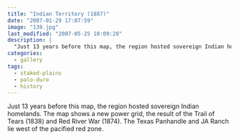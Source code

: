 ```yaml
---
title: "Indian Territory (1887)"
date: "2007-01-29 17:07:59"
image: "139.jpg"
last_modified: "2007-05-25 10:09:28"
description: |
  "Just 13 years before this map, the region hosted sovereign Indian homelands. The map shows a new power grid, the result of the Trail of Tears (1838) and Red River War (1874). The Texas Panhandle and JA Ranch lie west of the pacified red zone."
categories:
  - gallery
tags:
  - staked-plains
  - palo-duro
  - history   
---
```

Just 13 years before this map, the region hosted sovereign Indian homelands. The map shows a new power grid, the result of the Trail of Tears (1838) and Red River War (1874). The Texas Panhandle and JA Ranch lie west of the pacified red zone.
